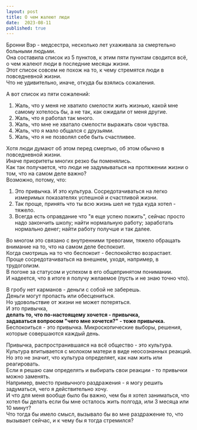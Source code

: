 ```yaml
---
layout: post
title: О чем жалеют люди
date:  2023-08-11
published: true
---
```

Бронни Вэр - медсестра, несколько лет ухаживала за смертельно больными людьми.\
Она составила список из 5 пунктов, к этим пяти пунктам сводится всё, о чем жалеют люди в последние месяцы жизни.\
Этот список совсем не похож на то, к чему стремятся люди в повседневной жизни.\
Что не удивительно, иначе, откуда бы взялись сожаления.

А вот список из пяти сожалений:
1. Жаль, что у меня не хватило смелости жить жизнью, какой мне самому хотелось бы, а не так, как ожидали от меня другие.
2. Жаль, что я работал так много.
3. Жаль, что мне не хватало смелости выражать свои чувства.
4. Жаль, что я мало общался с друзьями.
5. Жаль, что я не позволял себе быть счастливее.

Хотя люди думают об этом перед смертью, об этом обычно в повседневной жизни.\
Иначе приоритеты многих резко бы поменялись.\
Как так получается, что люди не задумываться на протяжении жизни о том, что на самом деле важно?\
Возможно, потому, что:
1. Это привычка. И это культура. Сосредотачиваться на легко измеримых показателях успешной и счастливой жизни.
2. Так проще, принять что ты всю жизнь шел не туда куда хотел - тяжело.
3. Всегда есть оправдание что "я еще успею пожить", сейчас просто надо закончить школу; найти нормальную работу; заработать нормально денег; найти работу получше и так далее.

Во многом это связано с внутренними тревогами, тяжело обращать внимание на то, что на самом деле беспокоит.\
Когда смотришь на то что беспокоит - беспокойство возрастает.\
Проще сосредотачиваться на внешнем, уходя, например, в трудоголизм.\
В погоне за статусом и успехом в его общепринятом понимании.\
И надеется, что в итоге я получу желаемое (пусть и не знаю точно что).

В гробу нет карманов - деньги с собой не заберешь.\
Деньги могут пропасть или обесцениться.\
Но удовольствие от жизни не может потеряться.\
И это привычка,\
**делать то, что по-настоящему хочется - привычка,\
задаваться вопросом "чего мне хочется?" - тоже привычка.**\
Беспокоиться - это привычка. Микроскопические выборы, решения, которые совершаются каждый день.

Привычка, распространившаяся на всё общество - это культура.\
Культура впитывается с молоком матери в виде неосознанных реакций.\
Но это не значит, что культура определяет, как нам жить или реагировать.\
Если я решаю сам определять и выбирать свои реакции - то привычки можно заменять.\
Например, вместо привычного раздражения - я могу решить задуматься, чего я действительно хочу.\
И что для меня вообще было бы важно, чем бы я хотел заниматься, что хотел бы делать если бы мне осталось жить полгода, или 3 месяца или 10 минут?\
Что тогда бы имело смысл, вызывало бы во мне раздражение то, что вызывает сейчас, и к чему бы я тогда стремился?
